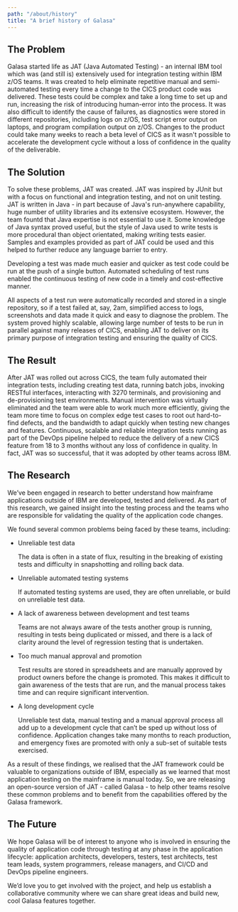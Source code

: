 ```yaml
---
path: "/about/history"
title: "A brief history of Galasa"
---
```


## The Problem
Galasa started life as JAT (Java Automated Testing) - an internal IBM tool which was (and still is) extensively used for integration testing within IBM z/OS teams. It was created to help eliminate repetitive manual and semi-automated testing every time a change to the CICS product code was delivered. These tests could be complex and take a long time to set up and run, increasing the risk of introducing human-error into the process. It was also difficult to identify the cause of failures, as diagnostics were stored in different repositories, including logs on z/OS, test script error output on laptops, and program compilation output on z/OS. Changes to the product could take many weeks to reach a beta level of CICS as it wasn't possible to accelerate the development cycle without a loss of confidence in the quality of the deliverable.


## The Solution
To solve these problems, JAT was created. JAT was inspired by JUnit but with a focus on functional and integration testing, and not on unit testing. JAT is written in Java - in part because of Java's run-anywhere capability, huge number of utility libraries and its extensive ecosystem. However, the team fountd that Java expertise is not essential to use it. Some knowledge of Java syntax proved useful, but the style of Java used to write tests is more procedural than object orientated, making writing tests easier. Samples and examples provided as part of JAT could be used and this helped to further reduce any language barrier to entry.

Developing a test was made much easier and quicker as test code could be run at the push of a single button. Automated scheduling of test runs enabled the continuous testing of new code in a timely and cost-effective manner.

All aspects of a test run were automatically recorded and stored in a single repository, so if a test failed at, say, 2am, simplified access to logs, screenshots and data made it quick and easy to diagnose the problem. The system proved highly scalable, allowing large number of tests to be run in parallel against many releases of CICS, enabling JAT to deliver on its primary purpose of integration testing and ensuring the quality of CICS.

## The Result
After JAT was rolled out across CICS,  the team fully automated their integration tests, including creating test data, running batch jobs, invoking RESTful interfaces, interacting with 3270 terminals, and provisioning and de-provisioning test environments. Manual intervention was virtually eliminated and the team were able to work much more efficiently, giving the team more time to focus on complex edge test cases to root out hard-to-find defects, and the bandwidth to adapt quickly when testing new changes and features. Continuous, scalable and reliable integration tests running as part of the DevOps pipeline helped to reduce the delivery of a new CICS feature from 18 to 3 months without any loss of confidence in quality. In fact, JAT was so successful, that it was adopted by other teams across IBM. 



## The Research
We’ve been engaged in research to better understand how mainframe applications outside of IBM are developed, tested and delivered. As part of this research, we  gained insight into the testing process and the teams who are responsible for validating the quality of the application code changes. 

We found several common problems being faced by these teams, including: 

-  Unreliable test data
    
    The data is often in a state of flux, resulting in the breaking of existing tests and difficulty in snapshotting and rolling back data.

-  Unreliable automated testing systems
    
    If automated testing systems are used, they are often unreliable, or build on unreliable test data.

- A lack of awareness between development and test teams

    Teams are not always aware of the tests another group is running, resulting in tests being duplicated or missed, and there is a lack of clarity around the level of regression testing that is undertaken.

- Too much manual approval and promotion

    Test results are stored in spreadsheets and are manually approved by product owners before the change is promoted. This makes it difficult to gain awareness of the tests that are run, and the manual process takes time and can require significant intervention.

- A long development cycle

    Unreliable test data, manual testing and a manual approval process all add up to a development cycle that can’t be sped up without loss of confidence. Application changes take many months to reach production, and emergency fixes are promoted with only a sub-set of suitable tests exercised.
 
As a result of these findings, we realised that the JAT framework could be valuable to organizations outside of IBM, especially as we learned that most application testing on the mainframe is manual today. So, we are releasing an open-source version of JAT - called Galasa -  to help other teams resolve these common problems and to benefit from the capabilities offered by the Galasa framework. 

## The Future

We hope Galasa will be of interest to anyone who is involved in ensuring the quality of application code through testing at any phase in the application lifecycle:  application architects, developers, testers, test architects, test team leads, system programmers, release managers, and CI/CD and DevOps pipeline engineers. 

We’d love you to get involved with the project, and help us establish a collaborative community where we can share great ideas and build new, cool Galasa features together.
